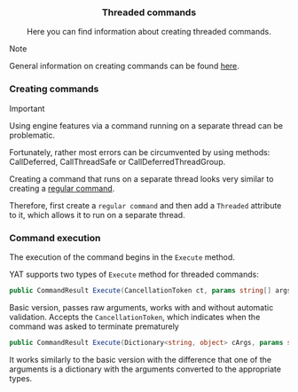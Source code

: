 <div align="center">
	<h3>Threaded commands</h1>
	<p>Here you can find information about creating threaded commands.</p>
</div>

> [!NOTE]
> General information on creating commands can be found [here](./CREATING_COMMANDS.md).

### Creating commands

> [!IMPORTANT]
> Using engine features via a command running on a separate thread can be problematic.
>
> Fortunately, rather most errors can be circumvented by using methods:
> CallDeferred, CallThreadSafe or CallDeferredThreadGroup.

Creating a command that runs on a separate thread looks very similar to creating a [regular command](./REGULAR_COMMANDS.md).

Therefore, first create a `regular command` and then add a `Threaded` attribute to it, which allows it to run on a separate thread.

### Command execution

The execution of the command begins in the `Execute` method.

YAT supports two types of `Execute` method for threaded commands:

```csharp
public CommandResult Execute(CancellationToken ct, params string[] args)
```

Basic version, passes raw arguments, works with and without automatic validation.
Accepts the `CancellationToken`, which indicates when the command was asked to terminate prematurely

```csharp
public CommandResult Execute(Dictionary<string, object> cArgs, params string[] args)
```

It works similarly to the basic version with the difference that one of the arguments is a dictionary with the arguments converted to the appropriate types.

